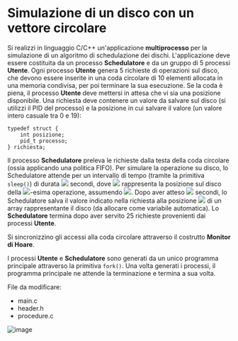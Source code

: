 Simulazione di un disco con un vettore circolare
================================================

Si realizzi in linguaggio C/C++ un'applicazione **multiprocesso** per la
simulazione di un algoritmo di schedulazione dei dischi. L'applicazione
deve essere costituita da un processo **Schedulatore** e da un gruppo di
5 processi **Utente**. Ogni processo **Utente** genera 5 richieste di
operazioni sul disco, che devono essere inserite in una coda
circolare di 10 elementi allocata in una memoria condivisa, per poi
terminare la sua esecuzione. Se la coda è piena, il processo **Utente**
deve mettersi in attesa che vi sia una posizione disponibile. Una
richiesta deve contenere un valore da salvare sul disco (si utilizzi il
PID del processo) e la posizione in cui salvare il valore (un valore
intero casuale tra 0 e 19):


    typedef struct {
        int posizione;
        pid_t processo;
    } richiesta;

Il processo **Schedulatore** preleva le richieste dalla testa della coda
circolare (ossia applicando una politica FIFO). Per simulare la
operazione su disco, lo Schedulatore attende per un intervallo di tempo
(tramite la primitiva `sleep()`) di durata <img src="https://render.githubusercontent.com/render/math?math=t_i = | p_i - p_{i-1} |">
secondi, dove <img src="https://render.githubusercontent.com/render/math?math=p_i"> rappresenta la posizione sul disco della <img src="https://render.githubusercontent.com/render/math?math=i">-esima
operazione, assumendo <img src="https://render.githubusercontent.com/render/math?math=p_0=0">. Dopo aver atteso <img src="https://render.githubusercontent.com/render/math?math=t_i"> secondi, lo
Schedulatore salva il valore indicato nella richiesta alla posizione <img src="https://render.githubusercontent.com/render/math?math=p_i">
di un array rappresentante il disco (da allocare come variabile
automatica). Lo **Schedulatore** termina dopo aver servito 25 richieste
provenienti dai processi **Utente**.

Si sincronizzino gli accessi alla coda circolare attraverso il costrutto
**Monitor di Hoare**.

I processi **Utente** e **Schedulatore** sono generati da un unico
programma principale attraverso la primitiva `fork()`. Una volta
generati i processi, il programma principale ne attende la terminazione
e termina a sua volta.

File da modificare:
- main.c
- header.h
- procedure.c

![image](https://github.com/rnatella/esercizi_linux/blob/master/images/ambiente_globale/produttore_consumatore/simulazione_di_un_disco_con_un_vettore_circolare.png)
